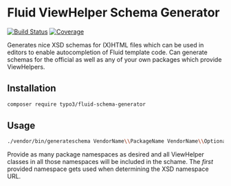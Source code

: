Fluid ViewHelper Schema Generator
=================================

[![Build Status](https://travis-ci.org/TYPO3/Fluid.SchemaGenerator.svg?branch=master)](https://travis-ci.org/TYPO3/Fluid.SchemaGenerator)
[![Coverage](https://img.shields.io/coveralls/NamelessCoder/TYPO3.Fluid.SchemaGenerator.svg?branch=master&style=flat-square)](https://coveralls.io/r/NamelessCoder/TYPO3.Fluid.SchemaGenerator)

Generates nice XSD schemas for (X)HTML files which can be used in editors to enable
autocompletion of Fluid template code. Can generate schemas for the official as
well as any of your own packages which provide ViewHelpers.

Installation
------------

```bash
composer require typo3/fluid-schema-generator
```

Usage
-----

```bash
./vendor/bin/generateschema VendorName\\PackageName VendorName\\OptionalSecondPackage > schema.xsd
```

Provide as many package namespaces as desired and all ViewHelper classes in all those
namespaces will be included in the schame. The *first* provided namespace gets used
when determining the XSD namespace URL.
